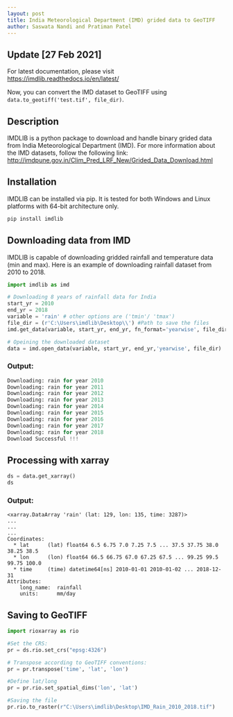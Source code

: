 ```yaml
---
layout: post
title: India Meteorological Department (IMD) grided data to GeoTIFF
author: Saswata Nandi and Pratiman Patel
---
```

## Update [27 Feb 2021]
For latest documentation, please visit https://imdlib.readthedocs.io/en/latest/

Now, you can convert the IMD dataset to GeoTIFF using ```data.to_geotiff('test.tif', file_dir)```.


## Description
IMDLIB is a python package to download and handle binary grided data from India Meteorological Department (IMD). For more information about the IMD datasets, follow the following link: http://imdpune.gov.in/Clim_Pred_LRF_New/Grided_Data_Download.html

## Installation
IMDLIB can be installed via pip. It is tested for both Windows and Linux platforms with 64-bit architecture only.

```bash
pip install imdlib
```

## Downloading data from IMD

IMDLIB is capable of downloading gridded rainfall and temperature data (min and max).
Here is an example of downloading rainfall dataset from 2010 to 2018.

```python
import imdlib as imd

# Downloading 8 years of rainfall data for India
start_yr = 2010
end_yr = 2018
variable = 'rain' # other options are ('tmin'/ 'tmax')
file_dir = (r'C:\Users\imdlib\Desktop\\') #Path to save the files
imd.get_data(variable, start_yr, end_yr, fn_format='yearwise', file_dir=file_dir)

# Opeining the downloaded dataset
data = imd.open_data(variable, start_yr, end_yr,'yearwise', file_dir)
```
### Output:

```python
Downloading: rain for year 2010
Downloading: rain for year 2011
Downloading: rain for year 2012
Downloading: rain for year 2013
Downloading: rain for year 2014
Downloading: rain for year 2015
Downloading: rain for year 2016
Downloading: rain for year 2017
Downloading: rain for year 2018
Download Successful !!!
```

## Processing with xarray
```python
ds = data.get_xarray()
ds 
```

### Output:
```
<xarray.DataArray 'rain' (lat: 129, lon: 135, time: 3287)>
...
...
...
Coordinates:
  * lat      (lat) float64 6.5 6.75 7.0 7.25 7.5 ... 37.5 37.75 38.0 38.25 38.5
  * lon      (lon) float64 66.5 66.75 67.0 67.25 67.5 ... 99.25 99.5 99.75 100.0
  * time     (time) datetime64[ns] 2010-01-01 2010-01-02 ... 2018-12-31
Attributes:
    long_name:  rainfall
    units:      mm/day
```

## Saving to GeoTIFF
```python
import rioxarray as rio

#Set the CRS:
pr = ds.rio.set_crs("epsg:4326")

# Transpose according to GeoTIFF conventions:
pr = pr.transpose('time', 'lat', 'lon')

#Define lat/long 
pr = pr.rio.set_spatial_dims('lon', 'lat')

#Saving the file
pr.rio.to_raster(r"C:\Users\imdlib\Desktop\IMD_Rain_2010_2018.tif")
```